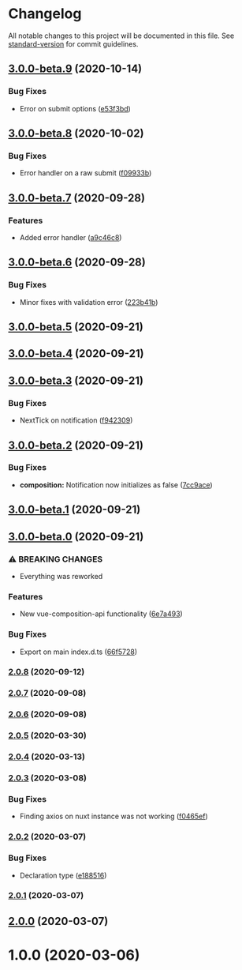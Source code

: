 # Changelog

All notable changes to this project will be documented in this file. See [standard-version](https://github.com/conventional-changelog/standard-version) for commit guidelines.

## [3.0.0-beta.9](https://github.com/rhangai/vue-submit/compare/v3.0.0-beta.8...v3.0.0-beta.9) (2020-10-14)


### Bug Fixes

* Error on submit options ([e53f3bd](https://github.com/rhangai/vue-submit/commit/e53f3bd210d7bb51fce25f52564dcc09a5a519a3))

## [3.0.0-beta.8](https://github.com/rhangai/vue-submit/compare/v3.0.0-beta.7...v3.0.0-beta.8) (2020-10-02)


### Bug Fixes

* Error handler on a raw submit ([f09933b](https://github.com/rhangai/vue-submit/commit/f09933bd38f069820bb19d4099f7063fcefe091b))

## [3.0.0-beta.7](https://github.com/rhangai/vue-submit/compare/v3.0.0-beta.6...v3.0.0-beta.7) (2020-09-28)


### Features

* Added error handler ([a9c46c8](https://github.com/rhangai/vue-submit/commit/a9c46c818fdd9ec592a13534155f11c5d31876f5))

## [3.0.0-beta.6](https://github.com/rhangai/vue-submit/compare/v3.0.0-beta.5...v3.0.0-beta.6) (2020-09-28)


### Bug Fixes

* Minor fixes with validation error ([223b41b](https://github.com/rhangai/vue-submit/commit/223b41b636364387b571da70844f0e4a42005a14))

## [3.0.0-beta.5](https://github.com/rhangai/vue-submit/compare/v3.0.0-beta.4...v3.0.0-beta.5) (2020-09-21)

## [3.0.0-beta.4](https://github.com/rhangai/vue-submit/compare/v3.0.0-beta.3...v3.0.0-beta.4) (2020-09-21)

## [3.0.0-beta.3](https://github.com/rhangai/vue-submit/compare/v3.0.0-beta.2...v3.0.0-beta.3) (2020-09-21)


### Bug Fixes

* NextTick on notification ([f942309](https://github.com/rhangai/vue-submit/commit/f942309a701b8dbe93f8aad6d134459b880f412b))

## [3.0.0-beta.2](https://github.com/rhangai/vue-submit/compare/v3.0.0-beta.1...v3.0.0-beta.2) (2020-09-21)


### Bug Fixes

* **composition:** Notification now initializes as false ([7cc9ace](https://github.com/rhangai/vue-submit/commit/7cc9acee43adb8b300acb0dd7a8759d4b5117735))

## [3.0.0-beta.1](https://github.com/rhangai/vue-submit/compare/v3.0.0-beta.0...v3.0.0-beta.1) (2020-09-21)

## [3.0.0-beta.0](https://github.com/rhangai/vue-submit/compare/v2.0.8...v3.0.0-beta.0) (2020-09-21)


### ⚠ BREAKING CHANGES

* Everything was reworked

### Features

* New vue-composition-api functionality ([6e7a493](https://github.com/rhangai/vue-submit/commit/6e7a4934a0ea4b687f809e3c6bdf766cff8bc85f))


### Bug Fixes

* Export on main index.d.ts ([66f5728](https://github.com/rhangai/vue-submit/commit/66f5728c23c33cc38d4eff42229382b3f2bb7928))

### [2.0.8](https://github.com/rhangai/vue-submit/compare/v2.0.7...v2.0.8) (2020-09-12)

### [2.0.7](https://github.com/rhangai/vue-submit/compare/v2.0.6...v2.0.7) (2020-09-08)

### [2.0.6](https://github.com/rhangai/vue-submit/compare/v2.0.5...v2.0.6) (2020-09-08)

### [2.0.5](https://github.com/rhangai/vue-submit/compare/v2.0.4...v2.0.5) (2020-03-30)

### [2.0.4](https://github.com/rhangai/vue-submit/compare/v2.0.3...v2.0.4) (2020-03-13)

### [2.0.3](https://github.com/rhangai/vue-submit/compare/v2.0.2...v2.0.3) (2020-03-08)


### Bug Fixes

* Finding axios on nuxt instance was not working ([f0465ef](https://github.com/rhangai/vue-submit/commit/f0465ef31883ad9ac68c0c05aff9a7e5086ce9f2))

### [2.0.2](https://github.com/rhangai/vue-submit/compare/v2.0.1...v2.0.2) (2020-03-07)


### Bug Fixes

* Declaration type ([e188516](https://github.com/rhangai/vue-submit/commit/e188516caa8c44464509b1b27da8bdbd50df74c4))

### [2.0.1](https://github.com/rhangai/vue-submit/compare/v2.0.0...v2.0.1) (2020-03-07)

## [2.0.0](https://github.com/rhangai/vue-submit/compare/v1.0.0...v2.0.0) (2020-03-07)

<a name="1.0.0"></a>

# 1.0.0 (2020-03-06)
